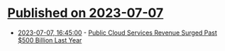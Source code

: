 # [Published on 2023-07-07](index.md)

* [2023-07-07, 16:45:00](https://slashdot.org/story/23/07/07/1645218/public-cloud-services-revenue-surged-past-500-billion-last-year?utm_source=rss1.0mainlinkanon&utm_medium=feed) - [Public Cloud Services Revenue Surged Past $500 Billion Last Year](https://slashdot.org/story/23/07/07/1645218/public-cloud-services-revenue-surged-past-500-billion-last-year?utm_source=rss1.0mainlinkanon&utm_medium=feed)
